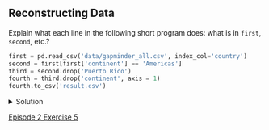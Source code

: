 ## Reconstructing Data

Explain what each line in the following short program does: what is in ```first```, ```second```, etc.?

```python
first = pd.read_csv('data/gapminder_all.csv', index_col='country')
second = first[first['continent'] == 'Americas']
third = second.drop('Puerto Rico')
fourth = third.drop('continent', axis = 1)
fourth.to_csv('result.csv')
```

<details>
  <summary>
Solution
  </summary>
  
Let’s go through this piece of code line by line.

  <b>Python</b>
  <pre>
first = pd.read_csv('data/gapminder_all.csv', index_col='country')
</pre>

This line loads the dataset containing the GDP data from all countries into a dataframe called <code>first</code>. The <code>index_col='country'</code> parameter selects which column to use as the row labels in the dataframe.

  <b>Python</b>
  <pre>
second = first[first['continent'] == 'Americas']
</pre>

  This line makes a selection: only those rows of <code>first</code> for which the ‘continent’ column matches ‘Americas’ are extracted. Notice how the Boolean expression inside the brackets, <code>first['continent'] == 'Americas'</code>, is used to select only those rows where the expression is true. Try printing this expression! Can you print also its individual True/False elements? (hint: first assign the expression to a variable)

  <b>Python</b>
  <pre>
third = second.drop('Puerto Rico')
</pre>

As the syntax suggests, this line drops the row from second where the label is ‘Puerto Rico’. The resulting dataframe third has one row less than the original dataframe second.

  <b>Python</b>
  <pre>
fourth = third.drop('continent', axis = 1)
</pre>

Again we apply the drop function, but in this case we are dropping not a row but a whole column. To accomplish this, we need to specify also the axis parameter (we want to drop the second column which has index 1).

  <b>Python</b>
  <pre>
fourth.to_csv('result.csv')
</pre>
  
The final step is to write the data that we have been working on to a csv file. Pandas makes this easy with the <code>to_csv()</code> function. The only required argument to the function is the filename. Note that the file will be written in the directory from which you started the Jupyter or Python session.
  
  </details>
  
 [Episode 2 Exercise 5](episode2_ex5.md)

